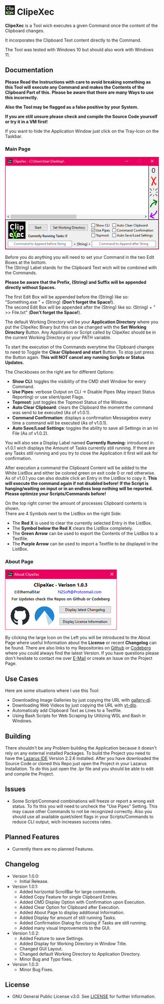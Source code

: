 # ![Logo](./Icon.png?raw=true) ClipeXec

**ClipeXec** is a Tool wich executes a given Command once the content of the Clipboard changes.

It incorporates the Clipboard Text content directly to the Command.

The Tool was tested with Windows 10 but should also work with Windows 11.

## Documentation

**Please Read the Instructions with care to avoid breaking something as this Tool will execute any Command and makes the Contents of the Clipboard Part of this.**
**Please be aware that there are many Ways to use this incorrectly.**

**Also the Tool may be flagged as a false positive by your System.**

**If you are still unsure please check and compile the Source Code yourself or try it in a VM first!**

If you want to hide the Application Window just click on the Tray-Icon on the Taskbar.

### Main Page

![Main Page Screenshot](./Images/ClipeXec%2001.png?raw=true)

Before you do anything you will need to set your Command in the two Edit Boxes at the bottom.  
The (String) Label stands for the Clipboard Text wich will be combined with the Commands.

**Please be aware that the Prefix, (String) and Suffix will be appended directly without Spaces.**

The first Edit Box will be appended before the (String) like so: "Something.exe " + (String) (**Don't forget the Space!**).  
The second Edit Box will be appended after the (String) like so: (String) + " >> File.txt" (**Don't forget the Space!**).

The default Working Directory will be your **Application Directory** where you put the ClipeXec Binary but this can be changed with the **Set Working Directory** Button.
Any Application or Script called by ClipeXec should be in the current Working Directory or your PATH variable.

To start the execution of the Commands everytime the Clipboard changes to need to Toggle the **Clear Clipboard and start** Button.
To stop just press the Button again. **This will NOT cancel any running Scripts or Status Updates.**

The Checkboxes on the right are for different Options:
* **Show CLI**: toggles the visibility of the CMD shell Window for every Command.
* **Use Pipes**: verbose Output on CLI -> Disable Pipes (May impact Status Reporting) or use silent/quiet Flags.
* **Topmost**: just toggles the Topmost Status of the Window.
* **Auto Clear Clipboard**: clears the Clipboard the moment the command was send to be executed (As of v1.0.1).
* **Command Confirmation**: displays a confirmation Messagebox every time a command will be executed (As of v1.0.1).
* **Auto Save/Load Settings**: toggles the ability to save all Settings in an ini File (As of v1.0.2).  

You will also see a Display Label named **Currently Running:** introduced in v1.0.1 wich displays the Amount of Tasks currently still running.
If there are any Tasks still running and you try to close the Application it first will ask for confirmation.

After execution a command the Clipboard Content will be added to the White ListBox and either be colored green on exit code 0 or red otherwise.
As of v1.0.1 you can also double click an Entry in the ListBox to copy it. **This will execute the command again if not disabled before!**
**If the Script is hanging/waiting on input or in an endless loop nothing will be reported. Please optimize your Scripts/Commands before!**

On the top right corner the amount of processes Clipboard contents is shown.  
There are 4 Symbols next to the ListBox on the right Side:

* The **Red X** is used to clear the currently selected Entry in the ListBox.
* The **Symbol below the Red X** clears the ListBox completely.
* The **Green Arrow** can be used to export the Contents of the ListBox to a Textfile.
* The **Purple Arrow** can be used to import a Textfile to be displayed in the ListBox.

### About Page

![About Page Screenshot](./Images/ClipeXec%2002.png?raw=true)

By clicking the large Icon on the Left you will be introduced to the About Page where useful Information about the **License** or recent **Changelog** can be found.
There are also links to my Repositories on [Github](https://github.com/EthernalStar) or [Codeberg](https://codeberg.org/EthernalStar) where you could always find the latest Version.
If you have questions please don't hesitate to contact me over [E-Mail](mailto:NZSoft@Protonmail.com) or create an Issue on the Project Page.

## Use Cases

Here are some situations where I use this Tool:

* Downloading Image Galleries by just copying the URL with [gallery-dl](https://github.com/mikf/gallery-dl).
* Downloading Web Videos by just copying the URL with [yt-dlp](https://github.com/yt-dlp/yt-dlp).
* Automaticaly add Clipboard Text as Lines to a Textfile.
* Using Bash Scripts for Web Scraping by Utilizing WSL and Bash in Windows.

## Building

There shouldn't be any Problem building the Application because it doesn't rely on any external installed Packages.
To build the Project you need to have the [Lazarus IDE](https://www.lazarus-ide.org/) Version 2.2.6 installed.
After you have downloaded the Source Code or cloned this Repo just open the Project in your Lazarus Installation.
To do this just open the .lpr file and you should be able to edit and compile the Project.

## Issues

* Some Script/Command combinations will freeze or report a wrong exit status.
To fix this you will need to uncheck the "Use Pipes" Setting. This may cause other Commands to not be recognized correctly.
Also you should use all available quiet/silent flags in your Scripts/Commands to reduce CLI output, wich increases success rates.

## Planned Features

* Currently there are no planned Features.

## Changelog

* Version 1.0.0:
  * Initial Release.
* Version 1.0.1:
  * Added horizontal ScrollBar for large commands.
  * Added Copy Feature for single Clipboard Entries.
  * Added CMD Display Option with Confirmation upon Execution.
  * Added Clear Option for Clipboard after Execution.
  * Added About Page to display additional Information.
  * Added Display for amount of still running Tasks.
  * Added Confirmation Dialog for closing if Tasks are still running.
  * Added many visual Improvements to the GUI.
* Version 1.0.2:
  * Added Feature to save Settings.
  * Added Display for Working Directory in Window Title.
  * Changed GUI Layout.
  * Changed default Working Directory to Application Directory.
  * Minor Bug and Typo fixes.
* Version 1.0.3:
  * Minor Bug Fixes.

## License

* GNU General Public License v3.0. See [LICENSE](./LICENSE) for further Information.
